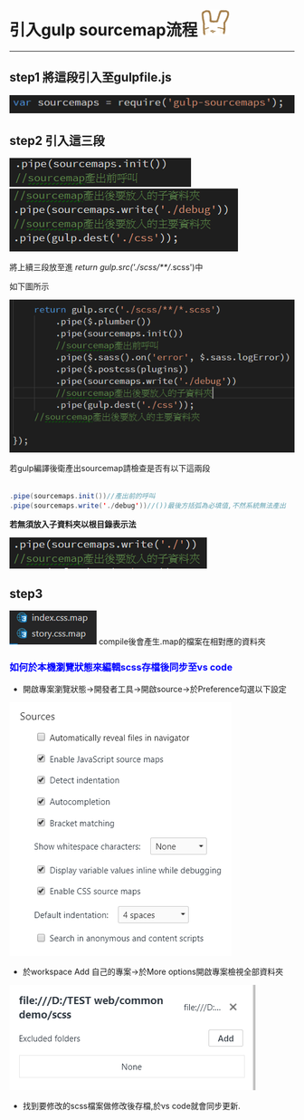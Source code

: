 # 引入gulp sourcemap流程 <img src="./imgs/lazyrabbit/lazyrabbit3.png" width="50">
---
## step1 將這段引入至gulpfile.js

![image](./imgs/one.png)
  
## step2 引入這三段
![image](./imgs/two.png)
![image](./imgs/three.png)

將上續三段放至進 *return gulp.src('./scss/**/*.scss')中

如下圖所示

![image](./imgs/for.png)

若gulp編譯後衛產出sourcemap請檢查是否有以下這兩段

```java

.pipe(sourcemaps.init())//產出前的呼叫
.pipe(sourcemaps.write('./debug'))//())最後方括弧為必填值,不然系統無法產出

```

**若無須放入子資料夾以根目錄表示法**

![image](./imgs/six.png)

## step3

![image](./imgs/nin.png) compile後會產生.map的檔案在相對應的資料夾

<h3><font color="blue">
如何於本機瀏覽狀態來編輯scss存檔後同步至vs code</font></h3>

 * 開啟專案瀏覽狀態->開發者工具->開啟source->於Preference勾選以下設定

![image](./imgs/ten.png)

* 於workspace Add 自己的專案->於More options開啟專案檢視全部資料夾

![image](./imgs/ele.png)

* 找到要修改的scss檔案做修改後存檔,於vs code就會同步更新.

 
